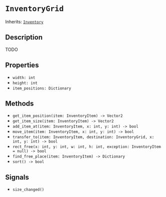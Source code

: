 # `InventoryGrid`

Inherits: [`Inventory`](./inventory.md)

## Description

TODO

## Properties

* `width: int`
* `height: int`
* `item_positions: Dictionary`

## Methods

* `get_item_position(item: InventoryItem) -> Vector2`
* `get_item_size(item: InventoryItem) -> Vector2`
* `add_item_at(item: InventoryItem, x: int, y: int) -> bool`
* `move_item(item: InventoryItem, x: int, y: int) -> bool`
* `transfer_to(item: InventoryItem, destination: InventoryGrid, x: int, y: int) -> bool`
* `rect_free(x: int, y: int, w: int, h: int, exception: InventoryItem = null) -> bool`
* `find_free_place(item: InventoryItem) -> Dictionary`
* `sort() -> bool`

## Signals

* `size_changed()`
